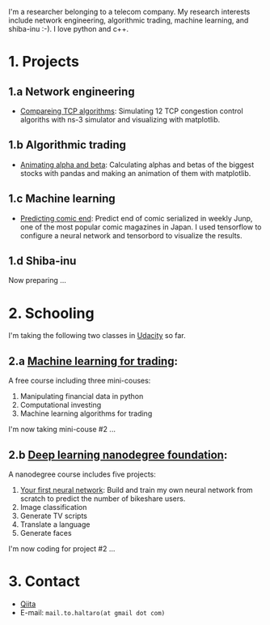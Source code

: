 I'm a researcher belonging to a telecom company. 
My research interests include network engineering, algorithmic trading, machine learning, and shiba-inu :-).
I love python and c++.

# 1. Projects

## 1.a Network engineering

* [Compareing TCP algorithms](https://github.com/haltaro/comparing-tcp-algorithms): Simulating 12 TCP congestion control algoriths with ns-3 simulator and visualizing with matplotlib.

## 1.b Algorithmic trading

* [Animating alpha and beta](https://github.com/haltaro/animating-alpha-and-beta): Calculating alphas and betas of the biggest stocks with pandas and making an animation of them with matplotlib.

## 1.c Machine learning

* [Predicting comic end](https://github.com/haltaro/predicting-comic-end): Predict end of comic serialized in weekly Junp, one of the most popular comic magazines in Japan. I used tensorflow to configure a neural network and tensorbord to visualize the results.

## 1.d Shiba-inu

Now preparing ...

# 2. Schooling

I'm taking the following two classes in [Udacity](https://www.udacity.com/) so far. 

## 2.a [Machine learning for trading](https://www.udacity.com/course/machine-learning-for-trading--ud501): 

A free course including three mini-couses:
1. Manipulating financial data in python
2. Computational investing
3. Machine learning algorithms for trading

I'm now taking mini-couse #2 ...

## 2.b [Deep learning nanodegree foundation](https://www.udacity.com/course/deep-learning-nanodegree-foundation--nd101): 

A nanodegree course includes five projects:

1. [Your first neural network](https://github.com/haltaro/udacity-deep-learning-project1): Build and train my own neural network from scratch to predict the number of bikeshare users.
2. Image classification
3. Generate TV scripts
4. Translate a language
5. Generate faces

I'm now coding for project #2 ...

# 3. Contact

* [Qiita](http:/qiita.com/haltaro)
* E-mail: `mail.to.haltaro(at gmail dot com)`
